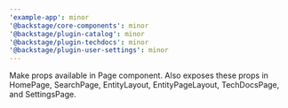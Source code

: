```yaml
---
'example-app': minor
'@backstage/core-components': minor
'@backstage/plugin-catalog': minor
'@backstage/plugin-techdocs': minor
'@backstage/plugin-user-settings': minor
---
```


Make props available in Page component. Also exposes these props in HomePage, SearchPage, EntityLayout, EntityPageLayout, TechDocsPage, and SettingsPage.

